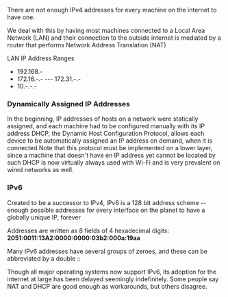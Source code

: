 There are not enough IPv4 addresses for every machine on the internet to have one.

We deal with this by having most machines connected to a Local Area Network (LAN) and their connection to the outside internet is mediated by a router that performs Network Address Translation (NAT) 

LAN IP Address Ranges
- 192.168.-
- 172.16.-.-  --- 172.31.-.-
- 10.-.-.-

### Dynamically Assigned IP Addresses
In the beginning, IP addresses of hosts on a network were statically assigned, and each machine had to be configured manually with its IP address
DHCP, the Dynamic Host Configuration Protocol, allows each device to be automatically assigned an IP address on demand, when it is connected
Note that this protocol must be implemented on a lower layer, since a machine that doesn't have en IP address yet cannot be located by such
DHCP is now virtually always used with Wi-Fi and is very prevalent on wired networks as well. 

### IPv6
Created to be a successor to IPv4, IPv6 is a 128 bit address scheme -- enough possible addresses for every interface on the planet to have a globally unique IP, forever

Addresses are written as 8 fields of 4 hexadecimal digits:
**2051:0011:13A2:0000:0000:03b2:000a:19aa**

Many IPv6 addresses have several groups of zeroes, and these can be abbreviated by a double :: 

Though all major operating systems now support IPv6, its adoption for the internet at large has been delayed seemingly indefinitely. Some people say NAT and DHCP are good enough as workarounds, but others disagree.